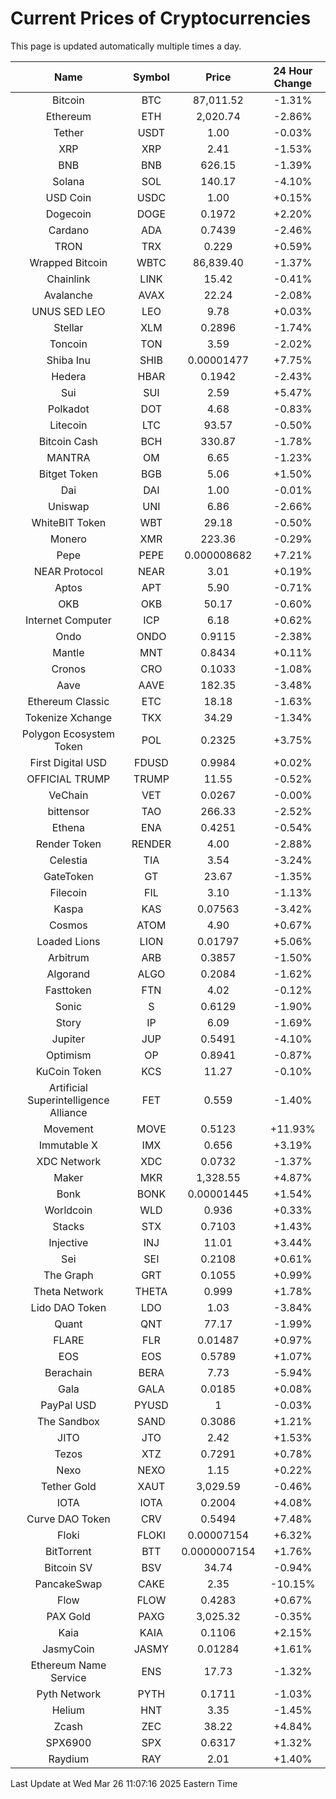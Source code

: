 # Current Prices of Cryptocurrencies
This page is updated automatically multiple times a day.

| Name | Symbol | Price | 24 Hour Change |
| :---: |:---:| :---: | :---: |
| Bitcoin | BTC | 87,011.52 | -1.31% |
| Ethereum | ETH | 2,020.74 | -2.86% |
| Tether | USDT | 1.00 | -0.03% |
| XRP | XRP | 2.41 | -1.53% |
| BNB | BNB | 626.15 | -1.39% |
| Solana | SOL | 140.17 | -4.10% |
| USD Coin | USDC | 1.00 | +0.15% |
| Dogecoin | DOGE | 0.1972 | +2.20% |
| Cardano | ADA | 0.7439 | -2.46% |
| TRON | TRX | 0.229 | +0.59% |
| Wrapped Bitcoin | WBTC | 86,839.40 | -1.37% |
| Chainlink | LINK | 15.42 | -0.41% |
| Avalanche | AVAX | 22.24 | -2.08% |
| UNUS SED LEO | LEO | 9.78 | +0.03% |
| Stellar | XLM | 0.2896 | -1.74% |
| Toncoin | TON | 3.59 | -2.02% |
| Shiba Inu | SHIB | 0.00001477 | +7.75% |
| Hedera | HBAR | 0.1942 | -2.43% |
| Sui | SUI | 2.59 | +5.47% |
| Polkadot | DOT | 4.68 | -0.83% |
| Litecoin | LTC | 93.57 | -0.50% |
| Bitcoin Cash | BCH | 330.87 | -1.78% |
| MANTRA | OM | 6.65 | -1.23% |
| Bitget Token | BGB | 5.06 | +1.50% |
| Dai | DAI | 1.00 | -0.01% |
| Uniswap | UNI | 6.86 | -2.66% |
| WhiteBIT Token | WBT | 29.18 | -0.50% |
| Monero | XMR | 223.36 | -0.29% |
| Pepe | PEPE | 0.000008682 | +7.21% |
| NEAR Protocol | NEAR | 3.01 | +0.19% |
| Aptos | APT | 5.90 | -0.71% |
| OKB | OKB | 50.17 | -0.60% |
| Internet Computer | ICP | 6.18 | +0.62% |
| Ondo | ONDO | 0.9115 | -2.38% |
| Mantle | MNT | 0.8434 | +0.11% |
| Cronos | CRO | 0.1033 | -1.08% |
| Aave | AAVE | 182.35 | -3.48% |
| Ethereum Classic | ETC | 18.18 | -1.63% |
| Tokenize Xchange | TKX | 34.29 | -1.34% |
| Polygon Ecosystem Token | POL | 0.2325 | +3.75% |
| First Digital USD | FDUSD | 0.9984 | +0.02% |
| OFFICIAL TRUMP | TRUMP | 11.55 | -0.52% |
| VeChain | VET | 0.0267 | -0.00% |
| bittensor | TAO | 266.33 | -2.52% |
| Ethena | ENA | 0.4251 | -0.54% |
| Render Token | RENDER | 4.00 | -2.88% |
| Celestia | TIA | 3.54 | -3.24% |
| GateToken | GT | 23.67 | -1.35% |
| Filecoin | FIL | 3.10 | -1.13% |
| Kaspa | KAS | 0.07563 | -3.42% |
| Cosmos | ATOM | 4.90 | +0.67% |
| Loaded Lions | LION | 0.01797 | +5.06% |
| Arbitrum | ARB | 0.3857 | -1.50% |
| Algorand | ALGO | 0.2084 | -1.62% |
| Fasttoken | FTN | 4.02 | -0.12% |
| Sonic | S | 0.6129 | -1.90% |
| Story | IP | 6.09 | -1.69% |
| Jupiter | JUP | 0.5491 | -4.10% |
| Optimism | OP | 0.8941 | -0.87% |
| KuCoin Token | KCS | 11.27 | -0.10% |
| Artificial Superintelligence Alliance | FET | 0.559 | -1.40% |
| Movement | MOVE | 0.5123 | +11.93% |
| Immutable X | IMX | 0.656 | +3.19% |
| XDC Network | XDC | 0.0732 | -1.37% |
| Maker | MKR | 1,328.55 | +4.87% |
| Bonk | BONK | 0.00001445 | +1.54% |
| Worldcoin | WLD | 0.936 | +0.33% |
| Stacks | STX | 0.7103 | +1.43% |
| Injective | INJ | 11.01 | +3.44% |
| Sei | SEI | 0.2108 | +0.61% |
| The Graph | GRT | 0.1055 | +0.99% |
| Theta Network | THETA | 0.999 | +1.78% |
| Lido DAO Token | LDO | 1.03 | -3.84% |
| Quant | QNT | 77.17 | -1.99% |
| FLARE | FLR | 0.01487 | +0.97% |
| EOS | EOS | 0.5789 | +1.07% |
| Berachain | BERA | 7.73 | -5.94% |
| Gala | GALA | 0.0185 | +0.08% |
| PayPal USD | PYUSD | 1 | -0.03% |
| The Sandbox | SAND | 0.3086 | +1.21% |
| JITO | JTO | 2.42 | +1.53% |
| Tezos | XTZ | 0.7291 | +0.78% |
| Nexo | NEXO | 1.15 | +0.22% |
| Tether Gold | XAUT | 3,029.59 | -0.46% |
| IOTA | IOTA | 0.2004 | +4.08% |
| Curve DAO Token | CRV | 0.5494 | +7.48% |
| Floki | FLOKI | 0.00007154 | +6.32% |
| BitTorrent | BTT | 0.0000007154 | +1.76% |
| Bitcoin SV | BSV | 34.74 | -0.94% |
| PancakeSwap | CAKE | 2.35 | -10.15% |
| Flow | FLOW | 0.4283 | +0.67% |
| PAX Gold | PAXG | 3,025.32 | -0.35% |
| Kaia | KAIA | 0.1106 | +2.15% |
| JasmyCoin | JASMY | 0.01284 | +1.61% |
| Ethereum Name Service | ENS | 17.73 | -1.32% |
| Pyth Network | PYTH | 0.1711 | -1.03% |
| Helium | HNT | 3.35 | -1.45% |
| Zcash | ZEC | 38.22 | +4.84% |
| SPX6900 | SPX | 0.6317 | +1.32% |
| Raydium | RAY | 2.01 | +1.40% |

Last Update at Wed Mar 26 11:07:16 2025 Eastern Time